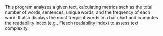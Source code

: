 This program analyzes a given text, calculating metrics such as the total number of words, sentences, unique words, and the frequency of each word. It also displays the most frequent words in a bar chart and computes the readability index (e.g., Flesch readability index) to assess text complexity.